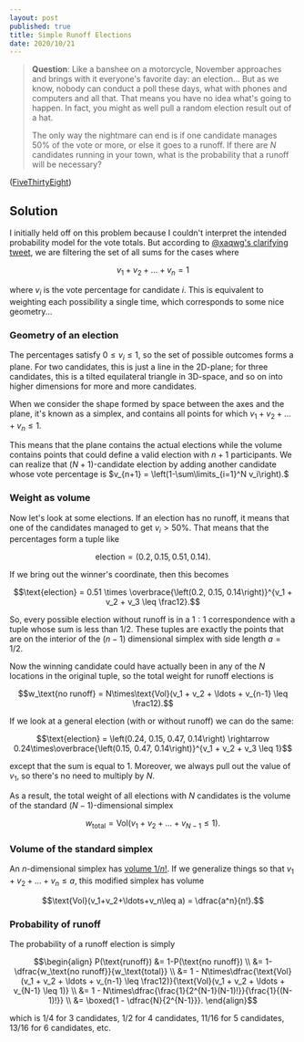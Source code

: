 ```yaml
---
layout: post
published: true
title: Simple Runoff Elections
date: 2020/10/21
---
```


>**Question**: Like a banshee on a motorcycle, November approaches and brings with it everyone's favorite day: an election... But as we know, nobody can conduct a poll these days, what with phones and computers and all that. That means you have no idea what's going to happen. In fact, you might as well pull a random election result out of a hat. 
>
>The only way the nightmare can end is if one candidate manages $50\%$ of the vote or more, or else it goes to a runoff. If there are $N$ candidates running in your town, what is the probability that a runoff will be necessary?

<!--more-->

([FiveThirtyEight](https://fivethirtyeight.com/features/is-the-price-right/))

## Solution

I initially held off on this problem because I couldn't interpret the intended probability model for the vote totals. But according to [@xaqwg's clarifying tweet](https://mobile.twitter.com/xaqwg/status/1317117282213122052), we are filtering the set of all sums for the cases where 

$$v_1 + v_2 + \ldots + v_n = 1$$

where $v_i$ is the vote percentage for candidate $i.$ This is equivalent to weighting each possibility a single time, which corresponds to some nice geometry...

### Geometry of an election

The percentages satisfy $0\leq v_i \leq 1,$ so the set of possible outcomes forms a plane. For two candidates, this is just a line in the $2\text{D}$-plane; for three candidates, this is a tilted equilateral triangle in $\text{3D}$-space, and so on into higher dimensions for more and more candidates.  

When we consider the shape formed by space between the axes and the plane, it's known as a simplex, and contains all points for which $v_1+v_2+\ldots+v_n\leq 1.$ 

This means that the plane contains the actual elections while the volume contains points that could define a valid election with $n+1$ participants. We can realize that $(N+1)$-candidate election by adding another candidate whose vote percentage is $v_{n+1} = \left(1-\sum\limits_{i=1}^N v_i\right).$

### Weight as volume

Now let's look at some elections. If an election has no runoff, it means that one of the candidates managed to get $v_i > 50\%.$ That means that the percentages form a tuple like

$$\text{election} = \left(0.2, 0.15, 0.51, 0.14\right).$$

If we bring out the winner's coordinate, then this becomes 

$$\text{election} = 0.51 \times \overbrace{\left(0.2, 0.15, 0.14\right)}^{v_1 + v_2 + v_3 \leq \frac12}.$$

So, every possible election without runoff is in a $1:1$ correspondence with a tuple whose sum is less than $1/2.$ These tuples are exactly the points that are on the interior of the $(n-1)$ dimensional simplex with side length $a=1/2.$ 

Now the winning candidate could have actually been in any of the $N$ locations in the original tuple, so the total weight for runoff elections is

$$w_\text{no runoff} = N\times\text{Vol}(v_1 + v_2 + \ldots + v_{n-1} \leq \frac12).$$

If we look at a general election (with or without runoff) we can do the same: 

$$\text{election} = \left(0.24, 0.15, 0.47, 0.14\right) \rightarrow 0.24\times\overbrace{\left(0.15, 0.47, 0.14\right)}^{v_1 + v_2 + v_3 \leq 1}$$

except that the sum is equal to $1.$ Moreover, we always pull out the value of $v_1,$ so there's no need to multiply by $N.$ 

As a result, the total weight of all elections with $N$ candidates is the volume of the standard $(N-1)$-dimensional simplex

$$w_\text{total} = \text{Vol}(v_1 + v_2 + \ldots + v_{N-1} \leq 1).$$

### Volume of the standard simplex

An $n$-dimensional simplex has [volume $1/n!$](https://en.m.wikipedia.org/wiki/Simplex#Volume). If we generalize things so that $v_1+v_2+\ldots+v_n\leq a,$ this modified simplex has volume 

$$\text{Vol}(v_1+v_2+\ldots+v_n\leq a) = \dfrac{a^n}{n!}.$$

### Probability of runoff

The probability of a runoff election is simply

$$\begin{align}
P(\text{runoff}) &= 1-P(\text{no runoff}) \\
&= 1-\dfrac{w_\text{no runoff}}{w_\text{total}} \\
&= 1 - N\times\dfrac{\text{Vol}(v_1 + v_2 + \ldots + v_{n-1} \leq \frac12)}{\text{Vol}(v_1 + v_2 + \ldots + v_{N-1} \leq 1)} \\
&= 1 - N\times\dfrac{\frac{1}{2^{N-1}(N-1)!}}{\frac{1}{(N-1)!}} \\
&= \boxed{1 - \dfrac{N}{2^{N-1}}}.
\end{align}$$

which is $1/4$ for $3$ candidates, $1/2$ for $4$ candidates, $11/16$ for $5$ candidates, $13/16$ for $6$ candidates, etc.

<br>

